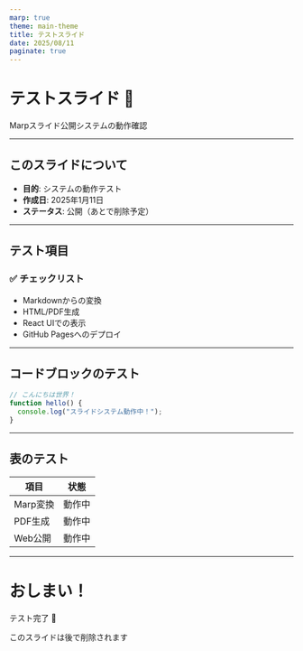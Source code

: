 ```yaml
---
marp: true
theme: main-theme
title: テストスライド
date: 2025/08/11
paginate: true
---
```


<!-- _class: lead -->

# テストスライド 🎉

Marpスライド公開システムの動作確認

---

## このスライドについて

- **目的**: システムの動作テスト
- **作成日**: 2025年1月11日
- **ステータス**: 公開（あとで削除予定）

---

## テスト項目

### ✅ チェックリスト

- Markdownからの変換
- HTML/PDF生成
- React UIでの表示
- GitHub Pagesへのデプロイ

---

## コードブロックのテスト

```javascript
// こんにちは世界！
function hello() {
  console.log("スライドシステム動作中！");
}
```

---

## 表のテスト

| 項目 | 状態 |
|------|------|
| Marp変換 | 動作中 |
| PDF生成 | 動作中 |
| Web公開 | 動作中 |

---

<!-- _class: lead -->

# おしまい！

テスト完了 🚀

このスライドは後で削除されます

